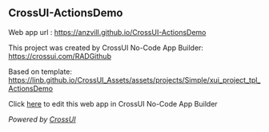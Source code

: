 ## CrossUI-ActionsDemo
Web app url : https://anzvill.github.io/CrossUI-ActionsDemo

This project was created by CrossUI No-Code App Builder: https://crossui.com/RADGithub

Based on template: https://linb.github.io/CrossUI_Assets/assets/projects/Simple/xui_project_tpl_ActionsDemo

Click [here](https://crossui.com/RADGithub/#!from=github&owner=anzvill&repo=CrossUI-ActionsDemo) to edit this web app in CrossUI No-Code App Builder

<i>Powered by [CrossUI](https://crossui.com)</i>
